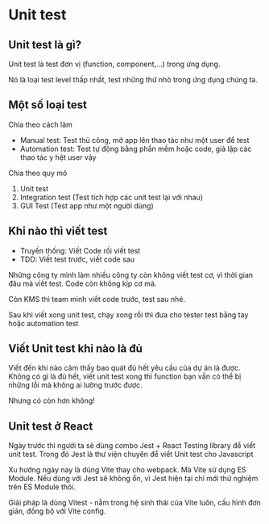 # Unit test

## Unit test là gì?

Unit test là test đơn vị (function, component,...) trong ứng dụng.

Nó là loại test level thấp nhất, test những thứ nhỏ trong ứng dụng chúng ta.

## Một số loại test

Chia theo cách làm

- Manual test: Test thủ công, mở app lên thao tác như một user để test
- Automation test: Test tự động bằng phần mềm hoặc code, giả lập các thao tác y hệt user vậy

Chia theo quy mô

1. Unit test
2. Integration test (Test tích hợp các unit test lại với nhau)
3. GUI Test (Test app như một người dùng)

## Khi nào thì viết test

- Truyền thống: Viết Code rồi viết test
- TDD: Viết test trước, viết code sau

Những công ty mình làm nhiều công ty còn không viết test cơ, vì thời gian đâu mà viết test. Code còn không kịp cơ mà.

Còn KMS thì team mình viết code trước, test sau nhé.

Sau khi viết xong unit test, chạy xong rồi thì đưa cho tester test bằng tay hoặc automation test

## Viết Unit test khi nào là đủ

Viết đến khi nào cảm thấy bao quát đủ hết yêu cầu của dự án là được. Không có gì là đủ hết, viết unit test xong thì function bạn vẫn có thể bị những lỗi mà không ai lường trước được.

Nhưng có còn hơn không!

## Unit test ở React

Ngày trước thì người ta sẽ dùng combo Jest + React Testing library để viết unit test. Trong đó Jest là thư viện chuyên để viết Unit test cho Javascript

Xu hướng ngày nay là dùng Vite thay cho webpack. Mà Vite sử dụng ES Module. Nếu dùng với Jest sẽ không ổn, vì Jest hiện tại chỉ mới thử nghiệm trên ES Module thôi.

Giải pháp là dùng Vitest - nằm trong hệ sinh thái của Vite luôn, cấu hình đơn giản, đồng bộ với Vite config.
